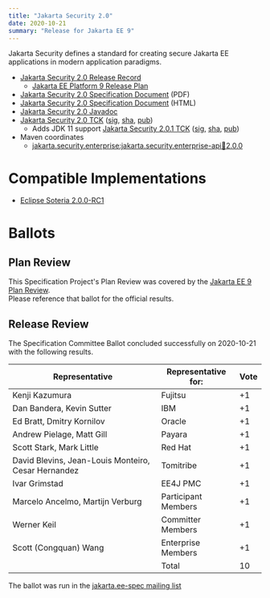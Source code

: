 ```yaml
---
title: "Jakarta Security 2.0"
date: 2020-10-21
summary: "Release for Jakarta EE 9"
---
```

Jakarta Security defines a standard for creating secure Jakarta EE applications in modern application paradigms.

* [Jakarta Security 2.0 Release Record](https://projects.eclipse.org/projects/ee4j.es/releases/2.0)
  * [Jakarta EE Platform 9 Release Plan](https://eclipse-ee4j.github.io/jakartaee-platform/jakartaee9/JakartaEE9ReleasePlan)
* [Jakarta Security 2.0 Specification Document](./jakarta-security-spec-2.0.pdf) (PDF)
* [Jakarta Security 2.0 Specification Document](./jakarta-security-spec-2.0.html) (HTML)
* [Jakarta Security 2.0 Javadoc](./apidocs)
* [Jakarta Security 2.0 TCK](https://download.eclipse.org/jakartaee/security/2.0/jakarta-security-tck-2.0.0.zip)  ([sig](https://download.eclipse.org/jakartaee/security/2.0/jakarta-security-tck-2.0.0.zip.sig),  [sha](https://download.eclipse.org/jakartaee/security/2.0/jakarta-security-tck-2.0.0.zip.sha256),  [pub](https://jakarta.ee/specifications/jakartaee-spec-committee.pub))
   * Adds JDK 11 support [Jakarta Security 2.0.1 TCK](https://download.eclipse.org/jakartaee/security/2.0/jakarta-security-tck-2.0.1.zip)  ([sig](https://download.eclipse.org/jakartaee/security/2.0/jakarta-security-tck-2.0.1.zip.sig),  [sha](https://download.eclipse.org/jakartaee/security/2.0/jakarta-security-tck-2.0.1.zip.sha256),  [pub](https://jakarta.ee/specifications/jakartaee-spec-committee.pub))
* Maven coordinates
  * [jakarta.security.enterprise:jakarta.security.enterprise-api:jar:2.0.0](https://search.maven.org/artifact/jakarta.security.enterprise/jakarta.security.enterprise-api/2.0.0/jar)

# Compatible Implementations

* [Eclipse Soteria 2.0.0-RC1](https://eclipse-ee4j.github.io/soteria)

# Ballots

## Plan Review

[//]: # (For Jakarta EE 9, the Platform Plan Review covered 95% of the Specification Projects.  For those Projects, just use the following statement in this Plan Review section:)

This Specification Project's Plan Review was covered by the [Jakarta EE 9 Plan Review](https://jakarta.ee/specifications/platform/9/).  
Please reference that ballot for the official results.

[//]: # (If your Project was required to do a standalone Plan Review...  You'll need to perform an official Plan Review ballot and record the results here.)

## Release Review

The Specification Committee Ballot concluded successfully on 2020-10-21 with the following results.

| Representative                                        | Representative for: | Vote |
|-------------------------------------------------------|---------------------|------|
| Kenji Kazumura                                        | Fujitsu             |   +1  |
| Dan Bandera, Kevin Sutter                             | IBM                 |   +1  |
| Ed Bratt, Dmitry Kornilov                             | Oracle              |   +1  |
| Andrew Pielage, Matt Gill                             | Payara              |   +1  |
| Scott Stark, Mark Little                              | Red Hat             |   +1  |
| David Blevins, Jean-Louis Monteiro, Cesar Hernandez   | Tomitribe           |   +1  |
| Ivar Grimstad                                         | EE4J PMC            |   +1  |
| Marcelo Ancelmo, Martijn Verburg                      | Participant Members |   +1  |
| Werner Keil                                           | Committer Members   |   +1  |
| Scott (Congquan) Wang                                 |Enterprise Members   |   +1  |
|                                                       | Total               |  10  |

The ballot was run in the [jakarta.ee-spec mailing list](https://www.eclipse.org/lists/jakarta.ee-spec/msg01004.html)
